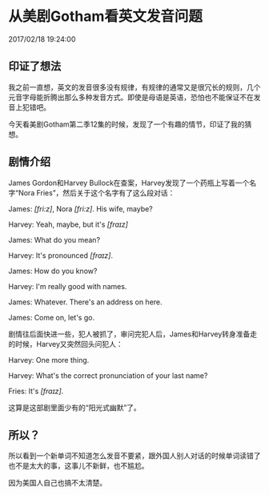 # 从美剧Gotham看英文发音问题
2017/02/18 19:24:00


## 印证了想法

我之前一直想，英文的发音很多没有规律，有规律的通常又是很冗长的规则，几个元音字母能折腾出那么多种发音方式。即使是母语是英语，恐怕也不能保证不在发音上犯错吧。

今天看美剧Gotham第二季12集的时候，发现了一个有趣的情节，印证了我的猜想。


## 剧情介绍

James Gordon和Harvey Bullock在查案，Harvey发现了一个药瓶上写着一个名字“Nora Fries”，然后关于这个名字有了这么段对话：

James: *[fri:z]*, Nora *[fri:z]*. His wife, maybe?

Harvey: Yeah, maybe, but it's *[fraɪz]*

James: What do you mean?

Harvey: It's pronounced *[fraɪz]*.

James: How do you know?

Harvey: I'm really good with names.

James: Whatever. There's an address on here.

James: Come on, let's go.

剧情往后面快进一些，犯人被抓了，审问完犯人后，James和Harvey转身准备走的时候，Harvey又突然回头问犯人：

Harvey: One more thing.

Harvey: What's the correct pronunciation of your last name?

Fries: It's *[fraɪz]*.

这算是这部剧里面少有的“阳光式幽默”了。


## 所以？

所以看到一个新单词不知道怎么发音不要紧，跟外国人别人对话的时候单词读错了也不是太大的事，这事儿不新鲜，也不尴尬。

因为美国人自己也搞不太清楚。

